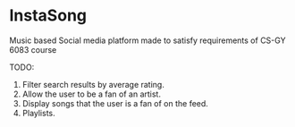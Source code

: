 # InstaSong
Music based Social media platform made to satisfy requirements of CS-GY 6083 course 

TODO:

1. Filter search results by average rating.
2. Allow the user to be a fan of an artist.
3. Display songs that the user is a fan of on the feed. 
4. Playlists. 
